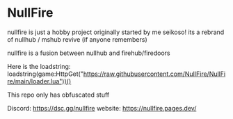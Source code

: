 # NullFire
nullfire is just a hobby project originally started by me seikoso!
its a rebrand of nullhub / mshub revive (if anyone remembers)

nullfire is a fusion between nullhub and firehub/firedoors

Here is the loadstring:
loadstring(game:HttpGet("https://raw.githubusercontent.com/NuIlFire/NullFire/main/loader.lua"))()

This repo only has obfuscated stuff

Discord: https://dsc.gg/nullfire
website: https://nullfire.pages.dev/
